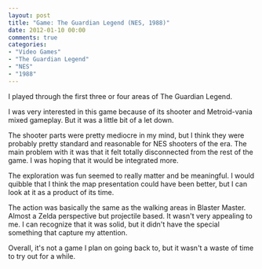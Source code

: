 ```yaml
---
layout: post
title: "Game: The Guardian Legend (NES, 1988)"
date: 2012-01-10 00:00
comments: true
categories:
- "Video Games"
- "The Guardian Legend"
- "NES"
- "1988"
---
```


I played through the first three or four areas of The Guardian
Legend.

I was very interested in this game because of its shooter and
Metroid-vania mixed gameplay. But it was a little bit of a let
down.

The shooter parts were pretty mediocre in my mind, but I think
they were probably pretty standard and reasonable for NES shooters
of the era. The main problem with it was that it felt totally
disconnected from the rest of the game. I was hoping that it would
be integrated more.

The exploration was fun seemed to really matter and be
meaningful. I would quibble that I think the map presentation
could have been better, but I can look at it as a product of its
time.

The action was basically the same as the walking areas in Blaster
Master. Almost a Zelda perspective but projectile based. It wasn't
very appealing to me. I can recognize that it was solid, but it
didn't have the special something that capture my attention.

Overall, it's not a game I plan on going back to, but it wasn't a
waste of time to try out for a while.
